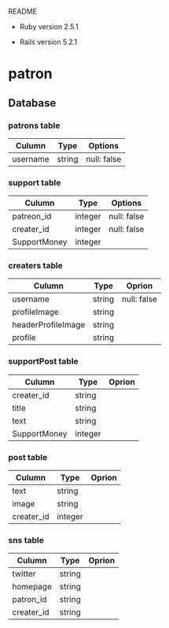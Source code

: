  README

* Ruby version
2.5.1

* Rails version
5.2.1

# patron

## Database

### patrons table
|Culumn|Type|Options|
|------|----|-------|
|username|string|null: false|

### support table
|Culumn|Type|Options|
|------|----|-------|
|patreon_id|integer|null: false|
|creater_id|integer|null: false|
|SupportMoney|integer|


### creaters table
|Culumn|Type|Oprion|
|------|----|------|
|username|string|null: false|
|profileImage|string|
|headerProfileImage|string|
|profile|string|

### supportPost table
|Culumn|Type|Oprion|
|------|----|------|
|creater_id|string|
|title|string|
|text|string|
|SupportMoney|integer|


### post table
|Culumn|Type|Oprion|
|------|----|------|
|text|string|
|image|string|
|creater_id|integer|


### sns table
|Culumn|Type|Oprion|
|------|----|------|
|twitter|string|
|homepage|string|
|patron_id|string|
|creater_id|string|



